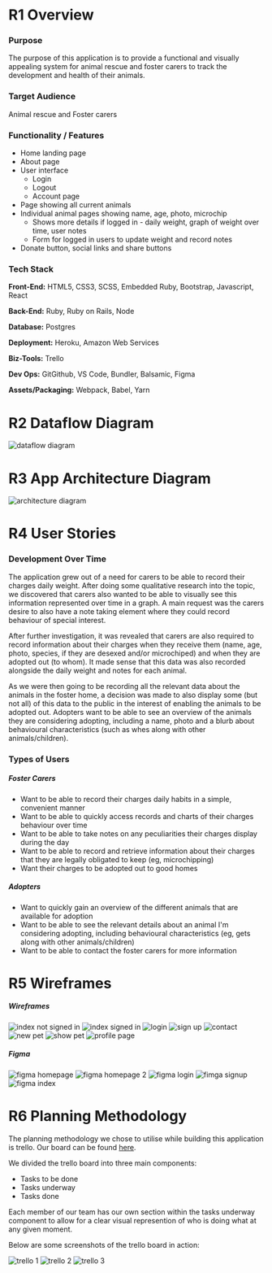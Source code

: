 # R1 Overview

### Purpose

The purpose of this application is to provide a functional and visually appealing system for animal rescue and foster carers to track the development and health of their animals.

### Target Audience

Animal rescue and Foster carers

### Functionality / Features

- Home landing page
- About page
- User interface
  - Login
  - Logout
  - Account page
- Page showing all current animals
- Individual animal pages showing name, age, photo, microchip
  - Shows more details if logged in - daily weight, graph of weight over time, user notes
  - Form for logged in users to update weight and record notes
- Donate button, social links and share buttons

### Tech Stack

**Front-End:** HTML5, CSS3, SCSS, Embedded Ruby, Bootstrap, Javascript, React

**Back-End:** Ruby, Ruby on Rails, Node

**Database:** Postgres

**Deployment:** Heroku, Amazon Web Services

**Biz-Tools:** Trello 

**Dev Ops:** GitGithub, VS Code, Bundler, Balsamic, Figma

**Assets/Packaging:** Webpack, Babel, Yarn

# R2 Dataflow Diagram

![dataflow diagram](assets/dataflow.png)

# R3 App Architecture Diagram

![architecture diagram](assets/architecture.png)

# R4 User Stories

### Development Over Time

The application grew out of a need for carers to be able to record their charges daily weight. After doing some qualitative research into the topic, we discovered that carers also wanted to be able to visually see this information represented over time in a graph. A main request was the carers desire to also have a note taking element where they could record behaviour of special interest.

After further investigation, it was revealed that carers are also required to record information about their charges when they receive them (name, age, photo, species, if they are desexed and/or microchiped) and when they are adopted out (to whom). It made sense that this data was also recorded alongside the daily weight and notes for each animal.

As we were then going to be recording all the relevant data about the animals in the foster home, a decision was made to also display some (but not all) of this data to the public in the interest of enabling the animals to be adopted out. Adopters want to be able to see an overview of the animals they are considering adopting, including a name, photo and a blurb about behavioural characteristics (such as whes along with other animals/children). 

### Types of Users

##### Foster Carers

- Want to be able to record their charges daily habits in a simple, convenient manner
- Want to be able to quickly access records and charts of their charges behaviour over time
- Want to be able to take notes on any peculiarities their charges display during the day
- Want to be able to record and retrieve information about their charges that they are legally obligated to keep (eg, microchipping)
- Want their charges to be adopted out to good homes

##### Adopters

- Want to quickly gain an overview of the different animals that are available for adoption
- Want to be able to see the relevant details about an animal I'm considering adopting, including behavioural characteristics (eg, gets along with other animals/children)
- Want to be able to contact the foster carers for more information

# R5 Wireframes

##### Wireframes

![index not signed in](assets/indexnotsignedin.png)
![index signed in](assets/indexsignedin.png)
![login](assets/Login.png)
![sign up](assets/signup.png)
![contact](assets/contact.png)
![new pet](assets/newpet.png)
![show pet](assets/showpet.png)
![profile page](assets/Profile.png)

##### Figma

![figma homepage](assets/home_figma.png)
![figma homepage 2](assets/home1_figma.png)
![figma login](assets/login_figma.png)
![fimga signup](assets/signup_figma.png)
![figma index](assets/index_figma.png)

# R6 Planning Methodology

The planning methodology we chose to utilise while building this application is trello. Our board can be found [here](https://trello.com/b/touSZZjx/cat-rescue).

We divided the trello board into three main components:

- Tasks to be done
- Tasks underway
- Tasks done

Each member of our team has our own section within the tasks underway component to allow for a clear visual represention of who is doing what at any given moment.

Below are some screenshots of the trello board in action:

![trello 1](assets/trello1.png)
![trello 2](assets/trello2.png)
![trello 3](assets/trello3.png)